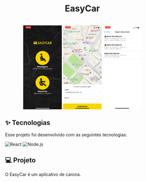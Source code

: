 <h1 align="center">
  EasyCar
</h1>

<br>

<div style="display: flex; justify-content: center;">
  <img alt="Projeto EasyCar" src=".github/EASYCAR.PNG" style="margin: 2px; width: 25%; height: auto;" />
  <img alt="Aba Passageiro" src=".github/PASSAGEIRO.PNG" style="margin: 2px; width: 25%; height: auto;" />
  <img alt="Aba Motorista" src=".github/MOTORISTA.PNG" style="margin: 2px; width: 25%; height: auto;" />
</div>

## ✨ Tecnologias

Esse projeto foi desenvolvido com as seguintes tecnologias:

![React](https://img.shields.io/badge/-React%20Native-333333?style=flat&logo=react)
![Node.js](https://img.shields.io/badge/-Node.js-333333?style=flat&logo=node.js)

## 💻 Projeto

O EasyCar é um aplicativo de carona.
